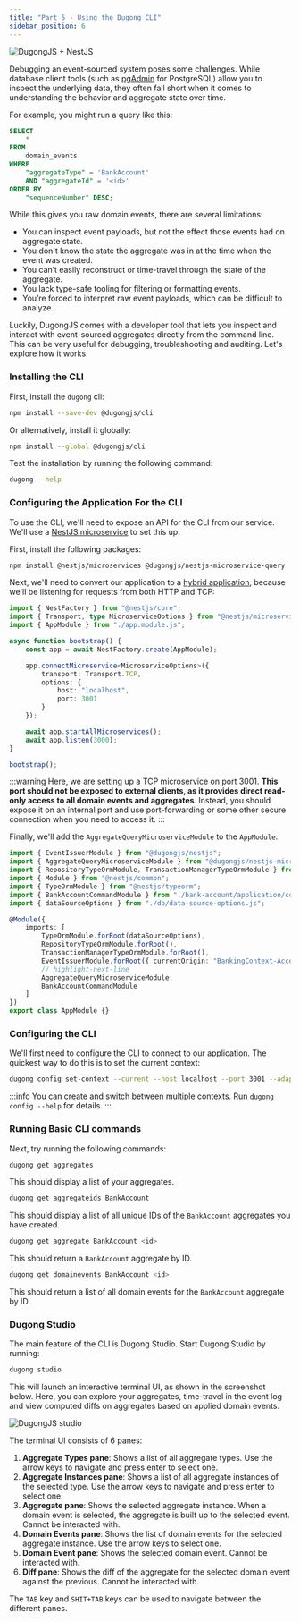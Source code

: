 ```yaml
---
title: "Part 5 - Using the Dugong CLI"
sidebar_position: 6
---
```


![DugongJS + NestJS](/img/dugongjs_nestjs.png)

Debugging an event-sourced system poses some challenges. While database client tools (such as [pgAdmin](https://www.pgadmin.org/) for PostgreSQL) allow you to inspect the underlying data, they often fall short when it comes to understanding the behavior and aggregate state over time.

For example, you might run a query like this:

```sql
SELECT
    *
FROM
    domain_events
WHERE
    "aggregateType" = 'BankAccount'
    AND "aggregateId" = '<id>'
ORDER BY
    "sequenceNumber" DESC;
```

While this gives you raw domain events, there are several limitations:

- You can inspect event payloads, but not the effect those events had on aggregate state.
- You don't know the state the aggregate was in at the time when the event was created.
- You can’t easily reconstruct or time-travel through the state of the aggregate.
- You lack type-safe tooling for filtering or formatting events.
- You’re forced to interpret raw event payloads, which can be difficult to analyze.

Luckily, DugongJS comes with a developer tool that lets you inspect and interact with event-sourced aggregates directly from the command line. This can be very useful for debugging, troubleshooting and auditing. Let's explore how it works.

### Installing the CLI

First, install the `dugong` cli:

```bash
npm install --save-dev @dugongjs/cli
```

Or alternatively, install it globally:

```bash
npm install --global @dugongjs/cli
```

Test the installation by running the following command:

```bash
dugong --help
```

### Configuring the Application For the CLI

To use the CLI, we'll need to expose an API for the CLI from our service. We'll use a [NestJS microservice](https://docs.nestjs.com/microservices/basics) to set this up.

First, install the following packages:

```bash
npm install @nestjs/microservices @dugongjs/nestjs-microservice-query
```

Next, we'll need to convert our application to a [hybrid application](https://docs.nestjs.com/faq/hybrid-application), because we'll be listening for requests from both HTTP and TCP:

```typescript title="src/main.ts"
import { NestFactory } from "@nestjs/core";
import { Transport, type MicroserviceOptions } from "@nestjs/microservices";
import { AppModule } from "./app.module.js";

async function bootstrap() {
    const app = await NestFactory.create(AppModule);

    app.connectMicroservice<MicroserviceOptions>({
        transport: Transport.TCP,
        options: {
            host: "localhost",
            port: 3001
        }
    });

    await app.startAllMicroservices();
    await app.listen(3000);
}

bootstrap();
```

:::warning
Here, we are setting up a TCP microservice on port 3001. **This port should not be exposed to external clients, as it provides direct read-only access to all domain events and aggregates**. Instead, you should expose it on an internal port and use port-forwarding or some other secure connection when you need to access it.
:::

Finally, we'll add the `AggregateQueryMicroserviceModule` to the `AppModule`:

```typescript title="src/app.module.ts"
import { EventIssuerModule } from "@dugongjs/nestjs";
import { AggregateQueryMicroserviceModule } from "@dugongjs/nestjs-microservice-query";
import { RepositoryTypeOrmModule, TransactionManagerTypeOrmModule } from "@dugongjs/nestjs-typeorm";
import { Module } from "@nestjs/common";
import { TypeOrmModule } from "@nestjs/typeorm";
import { BankAccountCommandModule } from "./bank-account/application/command/bank-account.command.module.js";
import { dataSourceOptions } from "./db/data-source-options.js";

@Module({
    imports: [
        TypeOrmModule.forRoot(dataSourceOptions),
        RepositoryTypeOrmModule.forRoot(),
        TransactionManagerTypeOrmModule.forRoot(),
        EventIssuerModule.forRoot({ currentOrigin: "BankingContext-AccountService" }),
        // highlight-next-line
        AggregateQueryMicroserviceModule,
        BankAccountCommandModule
    ]
})
export class AppModule {}
```

### Configuring the CLI

We'll first need to configure the CLI to connect to our application. The quickest way to do this is to set the current context:

```bash
dugong config set-context --current --host localhost --port 3001 --adapter nestjs-microservices --transport tcp
```

:::info
You can create and switch between multiple contexts. Run `dugong config --help` for details.
:::

### Running Basic CLI commands

Next, try running the following commands:

```bash
dugong get aggregates
```

This should display a list of your aggregates.

```bash
dugong get aggregateids BankAccount
```

This should display a list of all unique IDs of the `BankAccount` aggregates you have created.

```bash
dugong get aggregate BankAccount <id>
```

This should return a `BankAccount` aggregate by ID.

```bash
dugong get domainevents BankAccount <id>
```

This should return a list of all domain events for the `BankAccount` aggregate by ID.

### Dugong Studio

The main feature of the CLI is Dugong Studio. Start Dugong Studio by running:

```bash
dugong studio
```

This will launch an interactive terminal UI, as shown in the screenshot below. Here, you can explore your aggregates, time-travel in the event log and view computed diffs on aggregates based on applied domain events.

![DugongJS studio](/img/dugong_cli.png)

The terminal UI consists of 6 panes:

1. **Aggregate Types pane**: Shows a list of all aggregate types. Use the arrow keys to navigate and press enter to select one.
2. **Aggregate Instances pane**: Shows a list of all aggregate instances of the selected type. Use the arrow keys to navigate and press enter to select one.
3. **Aggregate pane**: Shows the selected aggregate instance. When a domain event is selected, the aggregate is built up to the selected event. Cannot be interacted with.
4. **Domain Events pane**: Shows the list of domain events for the selected aggregate instance. Use the arrow keys to select one.
5. **Domain Event pane**: Shows the selected domain event. Cannot be interacted with.
6. **Diff pane**: Shows the diff of the aggregate for the selected domain event against the previous. Cannot be interacted with.

The `TAB` key and `SHIT+TAB` keys can be used to navigate between the different panes.
